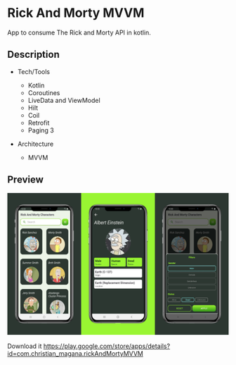 # Rick And Morty MVVM
App to consume The Rick and Morty API in kotlin.

## Description

* Tech/Tools
   - Kotlin
   - Coroutines
   - LiveData and ViewModel
   - Hilt
   - Coil 
   - Retrofit
   - Paging 3

* Architecture
   - MVVM

## Preview

![preview1](https://github.com/chrismagaa/RickAndMortyMVVM/blob/master/preview.png)

Download it 
https://play.google.com/store/apps/details?id=com.christian_magana.rickAndMortyMVVM
